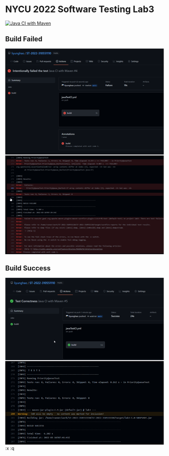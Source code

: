 # NYCU 2022 Software Testing Lab3
[![Java CI with Maven](https://github.com/liyunghao/ST-2022-310551110/actions/workflows/javaTestCI.yml/badge.svg)](https://github.com/liyunghao/ST-2022-310551110/actions/workflows/javaTestCI.yml)

## Build Failed
![Build Failed](screenshot/CIFailed.png)
![Build Failed Message](screenshot/errorMsg.png)

## Build Success
![Build Success](screenshot/CISuccess.png)
![Build Success Message](screenshot/successMsg.png)
:x
:q

